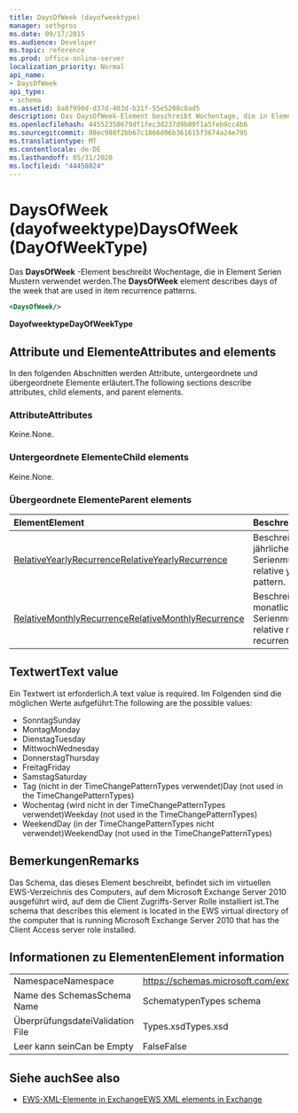 ```yaml
---
title: DaysOfWeek (dayofweektype)
manager: sethgros
ms.date: 09/17/2015
ms.audience: Developer
ms.topic: reference
ms.prod: office-online-server
localization_priority: Normal
api_name:
- DaysOfWeek
api_type:
- schema
ms.assetid: ba8f990d-d37d-403d-b31f-55e5208c8ad5
description: Das DaysOfWeek-Element beschreibt Wochentage, die in Element Serien Mustern verwendet werden.
ms.openlocfilehash: 44552350679df1fec3d237d9b09f1a5feb9cc4b6
ms.sourcegitcommit: 88ec988f2bb67c1866d06b361615f3674a24e795
ms.translationtype: MT
ms.contentlocale: de-DE
ms.lasthandoff: 05/31/2020
ms.locfileid: "44458824"
---
```

# <a name="daysofweek-dayofweektype"></a><span data-ttu-id="85dc1-103">DaysOfWeek (dayofweektype)</span><span class="sxs-lookup"><span data-stu-id="85dc1-103">DaysOfWeek (DayOfWeekType)</span></span>

<span data-ttu-id="85dc1-104">Das **DaysOfWeek** -Element beschreibt Wochentage, die in Element Serien Mustern verwendet werden.</span><span class="sxs-lookup"><span data-stu-id="85dc1-104">The **DaysOfWeek** element describes days of the week that are used in item recurrence patterns.</span></span> 
  
```xml
<DaysOfWeek/>
```

<span data-ttu-id="85dc1-105">**Dayofweektype**</span><span class="sxs-lookup"><span data-stu-id="85dc1-105">**DayOfWeekType**</span></span>

## <a name="attributes-and-elements"></a><span data-ttu-id="85dc1-106">Attribute und Elemente</span><span class="sxs-lookup"><span data-stu-id="85dc1-106">Attributes and elements</span></span>

<span data-ttu-id="85dc1-107">In den folgenden Abschnitten werden Attribute, untergeordnete und übergeordnete Elemente erläutert.</span><span class="sxs-lookup"><span data-stu-id="85dc1-107">The following sections describe attributes, child elements, and parent elements.</span></span>
  
### <a name="attributes"></a><span data-ttu-id="85dc1-108">Attribute</span><span class="sxs-lookup"><span data-stu-id="85dc1-108">Attributes</span></span>

<span data-ttu-id="85dc1-109">Keine.</span><span class="sxs-lookup"><span data-stu-id="85dc1-109">None.</span></span>
  
### <a name="child-elements"></a><span data-ttu-id="85dc1-110">Untergeordnete Elemente</span><span class="sxs-lookup"><span data-stu-id="85dc1-110">Child elements</span></span>

<span data-ttu-id="85dc1-111">Keine.</span><span class="sxs-lookup"><span data-stu-id="85dc1-111">None.</span></span>
  
### <a name="parent-elements"></a><span data-ttu-id="85dc1-112">Übergeordnete Elemente</span><span class="sxs-lookup"><span data-stu-id="85dc1-112">Parent elements</span></span>

|<span data-ttu-id="85dc1-113">**Element**</span><span class="sxs-lookup"><span data-stu-id="85dc1-113">**Element**</span></span>|<span data-ttu-id="85dc1-114">**Beschreibung**</span><span class="sxs-lookup"><span data-stu-id="85dc1-114">**Description**</span></span>|
|:-----|:-----|
|[<span data-ttu-id="85dc1-115">RelativeYearlyRecurrence</span><span class="sxs-lookup"><span data-stu-id="85dc1-115">RelativeYearlyRecurrence</span></span>](relativeyearlyrecurrence.md) <br/> |<span data-ttu-id="85dc1-116">Beschreibt ein relatives jährliches Serienmuster.</span><span class="sxs-lookup"><span data-stu-id="85dc1-116">Describes a relative yearly recurrence pattern.</span></span>  <br/> |
|[<span data-ttu-id="85dc1-117">RelativeMonthlyRecurrence</span><span class="sxs-lookup"><span data-stu-id="85dc1-117">RelativeMonthlyRecurrence</span></span>](relativemonthlyrecurrence.md) <br/> |<span data-ttu-id="85dc1-118">Beschreibt ein relatives monatliches Serienmuster.</span><span class="sxs-lookup"><span data-stu-id="85dc1-118">Describes a relative monthly recurrence pattern.</span></span>  <br/> |
   
## <a name="text-value"></a><span data-ttu-id="85dc1-119">Textwert</span><span class="sxs-lookup"><span data-stu-id="85dc1-119">Text value</span></span>

<span data-ttu-id="85dc1-120">Ein Textwert ist erforderlich.</span><span class="sxs-lookup"><span data-stu-id="85dc1-120">A text value is required.</span></span> <span data-ttu-id="85dc1-121">Im Folgenden sind die möglichen Werte aufgeführt:</span><span class="sxs-lookup"><span data-stu-id="85dc1-121">The following are the possible values:</span></span>
  
- <span data-ttu-id="85dc1-122">Sonntag</span><span class="sxs-lookup"><span data-stu-id="85dc1-122">Sunday</span></span>    
- <span data-ttu-id="85dc1-123">Montag</span><span class="sxs-lookup"><span data-stu-id="85dc1-123">Monday</span></span>    
- <span data-ttu-id="85dc1-124">Dienstag</span><span class="sxs-lookup"><span data-stu-id="85dc1-124">Tuesday</span></span>   
- <span data-ttu-id="85dc1-125">Mittwoch</span><span class="sxs-lookup"><span data-stu-id="85dc1-125">Wednesday</span></span>    
- <span data-ttu-id="85dc1-126">Donnerstag</span><span class="sxs-lookup"><span data-stu-id="85dc1-126">Thursday</span></span>    
- <span data-ttu-id="85dc1-127">Freitag</span><span class="sxs-lookup"><span data-stu-id="85dc1-127">Friday</span></span>    
- <span data-ttu-id="85dc1-128">Samstag</span><span class="sxs-lookup"><span data-stu-id="85dc1-128">Saturday</span></span>    
- <span data-ttu-id="85dc1-129">Tag (nicht in der TimeChangePatternTypes verwendet)</span><span class="sxs-lookup"><span data-stu-id="85dc1-129">Day (not used in the TimeChangePatternTypes)</span></span>    
- <span data-ttu-id="85dc1-130">Wochentag (wird nicht in der TimeChangePatternTypes verwendet)</span><span class="sxs-lookup"><span data-stu-id="85dc1-130">Weekday (not used in the TimeChangePatternTypes)</span></span>    
- <span data-ttu-id="85dc1-131">WeekendDay (in der TimeChangePatternTypes nicht verwendet)</span><span class="sxs-lookup"><span data-stu-id="85dc1-131">WeekendDay (not used in the TimeChangePatternTypes)</span></span>
    
## <a name="remarks"></a><span data-ttu-id="85dc1-132">Bemerkungen</span><span class="sxs-lookup"><span data-stu-id="85dc1-132">Remarks</span></span>

<span data-ttu-id="85dc1-133">Das Schema, das dieses Element beschreibt, befindet sich im virtuellen EWS-Verzeichnis des Computers, auf dem Microsoft Exchange Server 2010 ausgeführt wird, auf dem die Client Zugriffs-Server Rolle installiert ist.</span><span class="sxs-lookup"><span data-stu-id="85dc1-133">The schema that describes this element is located in the EWS virtual directory of the computer that is running Microsoft Exchange Server 2010 that has the Client Access server role installed.</span></span>
  
## <a name="element-information"></a><span data-ttu-id="85dc1-134">Informationen zu Elementen</span><span class="sxs-lookup"><span data-stu-id="85dc1-134">Element information</span></span>

|||
|:-----|:-----|
|<span data-ttu-id="85dc1-135">Namespace</span><span class="sxs-lookup"><span data-stu-id="85dc1-135">Namespace</span></span>  <br/> |https://schemas.microsoft.com/exchange/services/2006/types  <br/> |
|<span data-ttu-id="85dc1-136">Name des Schemas</span><span class="sxs-lookup"><span data-stu-id="85dc1-136">Schema Name</span></span>  <br/> |<span data-ttu-id="85dc1-137">Schematypen</span><span class="sxs-lookup"><span data-stu-id="85dc1-137">Types schema</span></span>  <br/> |
|<span data-ttu-id="85dc1-138">Überprüfungsdatei</span><span class="sxs-lookup"><span data-stu-id="85dc1-138">Validation File</span></span>  <br/> |<span data-ttu-id="85dc1-139">Types.xsd</span><span class="sxs-lookup"><span data-stu-id="85dc1-139">Types.xsd</span></span>  <br/> |
|<span data-ttu-id="85dc1-140">Leer kann sein</span><span class="sxs-lookup"><span data-stu-id="85dc1-140">Can be Empty</span></span>  <br/> |<span data-ttu-id="85dc1-141">False</span><span class="sxs-lookup"><span data-stu-id="85dc1-141">False</span></span>  <br/> |
   
## <a name="see-also"></a><span data-ttu-id="85dc1-142">Siehe auch</span><span class="sxs-lookup"><span data-stu-id="85dc1-142">See also</span></span>

- [<span data-ttu-id="85dc1-143">EWS-XML-Elemente in Exchange</span><span class="sxs-lookup"><span data-stu-id="85dc1-143">EWS XML elements in Exchange</span></span>](ews-xml-elements-in-exchange.md)

